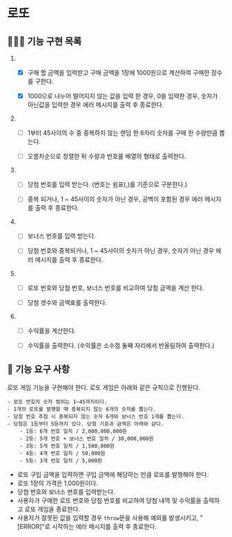 # 로또

## 👨🏻‍💻 기능 구현 목록

1. - [x] 구매 할 금액을 입력받고 구매 금액을 1장에 1000원으로 계산하여 구매한 장수를 구한다.

   - [x] 1000으로 나누어 떨어지지 않는 값을 입력 한 경우, 0을 입력한 경우, 숫자가 아닌값을 입력한 경우 에러 메시지를 출력 후 종료한다.

2. - [ ] 1부터 45사이의 수 중 중복하지 않는 랜덤 한 6자리 숫자를 구매 한 수량만큼 뽑는다.

   - [ ] 오름차순으로 정렬한 뒤 수량과 번호를 배열의 형태로 출력한다.

3. - [ ] 당첨 번호를 입력 받는다. (번호는 쉼표(,)를 기준으로 구분한다.)

   - [ ] 중복 되거나, 1 ~ 45사이의 숫자가 아닌 경우, 공백이 포함된 경우 에러 메시지를 출력 후 종료한다.

4. - [ ] 보너스 번호를 입력 받는다.

   - [ ] 당첨 번호와 중복되거나, 1 ~ 45사이의 숫자가 아닌 경우, 숫자가 아닌 경우 에러 메시지를 출력 후 종료한다.

5. - [ ] 로또 번호와 당첨 번호, 보너스 번호를 비교하여 당첨 금액을 계산 한다.

   - [ ] 당첨 갯수와 금액표를 출력한다.

6. - [ ] 수익률을 계산한다.

   - [ ] 수익률을 출력한다. (수익률은 소수점 둘째 자리에서 반올림하여 출력한다.)

## 🚀 기능 요구 사항

로또 게임 기능을 구현해야 한다. 로또 게임은 아래와 같은 규칙으로 진행된다.

```
- 로또 번호의 숫자 범위는 1~45까지이다.
- 1개의 로또를 발행할 때 중복되지 않는 6개의 숫자를 뽑는다.
- 당첨 번호 추첨 시 중복되지 않는 숫자 6개와 보너스 번호 1개를 뽑는다.
- 당첨은 1등부터 5등까지 있다. 당첨 기준과 금액은 아래와 같다.
    - 1등: 6개 번호 일치 / 2,000,000,000원
    - 2등: 5개 번호 + 보너스 번호 일치 / 30,000,000원
    - 3등: 5개 번호 일치 / 1,500,000원
    - 4등: 4개 번호 일치 / 50,000원
    - 5등: 3개 번호 일치 / 5,000원
```

- 로또 구입 금액을 입력하면 구입 금액에 해당하는 만큼 로또를 발행해야 한다.
- 로또 1장의 가격은 1,000원이다.
- 당첨 번호와 보너스 번호를 입력받는다.
- 사용자가 구매한 로또 번호와 당첨 번호를 비교하여 당첨 내역 및 수익률을 출력하고 로또 게임을 종료한다.
- 사용자가 잘못된 값을 입력할 경우 `throw`문을 사용해 예외를 발생시키고, "[ERROR]"로 시작하는 에러 메시지를 출력 후 종료한다.
